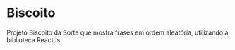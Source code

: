 # Biscoito
 Projeto Biscoito da Sorte que mostra frases em ordem aleatória, utilizando a biblioteca ReactJs
